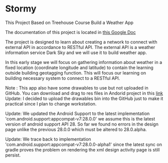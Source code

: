 # Stormy
This Project Based on Treehouse Course Build a Weather App

The documentation of this project is located in [this Google Doc](https://docs.google.com/document/d/1iSYHBnu4SRSfUDobbdKVxh6cx1Rt2gL8h3__vXmggMU/edit?usp=sharing)

The project is designed to learn about creating a network to connect with external API in accordance to RESTful API.
The external API is a weather information service Dark Sky and we will use it to build weather app. 

In this early stage we will focus on gathering information about weather in a fixed location (coordinate longitude and latitude)
to contain the learning outside building geotagging function. This will focus our learning on building necessary system to 
connect to a RESTful API.

Note : This app also have some drawables to use but not uploaded in GitHub. You can download and drag to res files in Andorid project in this [link](https://treehouse-code-samples.s3.amazonaws.com/Android_Build_A_Weather_App_v2.zip)
Update: I decided to upload the drawables bin into the GitHub just to make it practical since I plan to change 
workstation.

Update: We updated the Android Support to the latest implementation 'com.android.support:appcompat-v7:28.0.0'
we assume this is the latest version of android support API 28. So far we found no errors in the design page unlike the 
previous 28.0.0 which must be altered to 28.0.alpha. 

Update: We trace back to implementation 'com.android.support:appcompat-v7:28.0.0-alpha1' since the latest sync on gradle
proves the problem on rendering the xml design activity page is still persist.